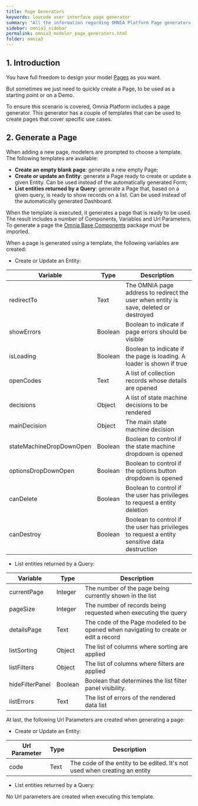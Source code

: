 ```yaml
---
title: Page Generators
keywords: lowcode user interface page generator
summary: "All the information regarding OMNIA Platform Page generators. Create new pages for your entities with a couple of clicks."
sidebar: omnia3_sidebar
permalink: omnia3_modeler_page_generators.html
folder: omnia3
---
```


## 1. Introduction

You have full freedom to design your model [Pages](omnia3_modeler_pages.md) as you want.

But sometimes we just need to quickly create a Page, to be used as a starting point or on a Demo.

To ensure this scenario is covered, Omnia Platform includes a page generator. This generator has a couple of templates that can be used to create pages that cover specific use cases.

## 2. Generate a Page

When adding a new page, modelers are prompted to choose a template. The following templates are available:

- **Create an empty blank page**: generate a new empty Page;
- **Create or update an Entity**: generate a Page ready to create or update a given Entity. Can be used instead of the automatically generated Form;
- **List entities returned by a Query**: generate a Page that, based on a given query, is ready to show records on a list. Can be used instead of the automatically generated Dashboard.

When the template is executed, it generates a page that is ready to be used. The result includes a number of Components, Variables and Url Parameters. To generate a page the [Omnia Base Components](https://github.com/OMNIALowCode/omnia-base-components) package must be imported.

When a page is generated using a template, the following variables are created:

- Create or Update an Entity:

| Variable                 | Type    | Description                                                                                  |
| ------------------------ | ------- | -------------------------------------------------------------------------------------------- |
| redirectTo               | Text    | The OMNIA page address to redirect the user when entity is save, deleted or destroyed        |
| showErrors               | Boolean | Boolean to indicate if page errors should be visible                                         |
| isLoading                | Boolean | Boolean to indicate if the page is loading. A loader is shown if true                        |
| openCodes                | Text    | A list of collection records whose details are opened                                        |
| decisions                | Object  | A list of state machine decisions to be rendered                                             |
| mainDecision             | Object  | The main state machine decision                                                              |
| stateMachineDropDownOpen | Boolean | Boolean to control if the state machine dropdown is opened                                   |
| optionsDropDownOpen      | Boolean | Boolean to control if the options button dropdown is opened                                  |
| canDelete                | Boolean | Boolean to control if the user has privileges to request a entity deletion                   |
| canDestroy               | Boolean | Boolean to control if the user has privileges to request a entity sensitive data destruction |

- List entities returned by a Query:

| Variable        | Type    | Description                                                                          |
| --------------- | ------- | ------------------------------------------------------------------------------------ |
| currentPage     | Integer | The number of the page being currently shown in the list                             |
| pageSize        | Integer | The number of records being requested when executing the query                       |
| detailsPage     | Text    | The code of the Page modeled to be opened when navigating to create or edit a record |
| listSorting     | Object  | The list of columns where sorting are applied                                        |
| listFilters     | Object  | The list of columns where filters are applied                                        |
| hideFilterPanel | Boolean | Boolean that determines the list filter panel visibility.                            |
| listErrors      | Text    | The list of errors of the rendered data list                                         |

At last, the following Url Parameters are created when generating a page:

- Create or Update an Entity:

| Url Parameter | Type | Description                                                                |
| ------------- | ---- | -------------------------------------------------------------------------- |
| code          | Text | The code of the entity to be edited. It's not used when creating an entity |

- List entities returned by a Query:

No Url parameters are created when executing this template.
